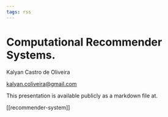 ```yaml
---
tags: rss
---
```


# Computational Recommender Systems.

Kalyan Castro de Oliveira

kalyan.coliveira@gmail.com

This presentation is available publicly as a markdown file at.

[[recommender-system]]
